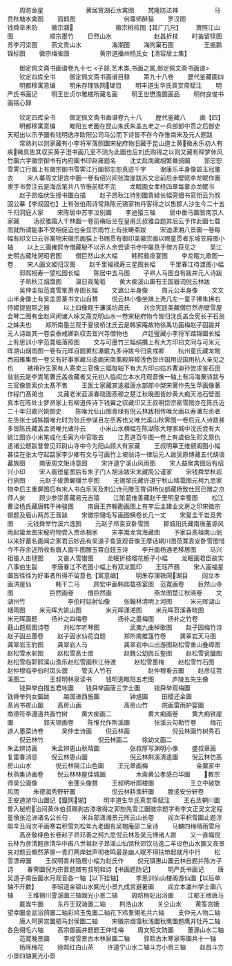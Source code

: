 <!-- { "loadSidebar": true } -->
　　周昉金星　　　　　　　黄居寳湖石水禽图
　　梵隆防法神　　　　　　马贲秋塘水禽图
　　孤鹤图　　　　　　　　何尊师醉猫
　　罗汉图　　　　　　　　钱舜举禾防
　　徽宗鸂　　　　　　　徽宗桃核图【其广几尺】
　　萧照江山图　　　　　　顺宗墨竹
　　巨然山水　　　　　　　赵昌折枝
　　时苖留犊图　　　　　苏李河梁图
　　燕文贵山水　　　　　海潮图
　　海狗窠石图　　　　　王振鹏锦标图
　　徽宗梅雀图　　　　　黄宗道播州杨氏女【清容居士集】

　　御定佩文斋书画谱卷九十七
<子部,艺术类,书画之属,御定佩文斋书画谱>
　　钦定四库全书
　　御定佩文斋书画谱目録
　　第九十八卷
　　歴代鉴藏画四
　　明都穆寓意编
　　明朱存理铁网瑚目
　　明丰道生华氏真赏斋赋注
　　明严氏书画记
　　明王世贞尔雅楼所藏名画
　　明王世懋澹圃画品
　　明何良俊书画铭心録

　　钦定四库全书
　　御定佩文斋书画谱卷九十八
　　歴代鉴藏八
　　画【四】
　　明都穆寓意编
　　睢阳五老圗在昆山朱氏朱盖五老之一兵部郎中贯之后御史天昭出以示予圗有钱明逸序欧阳公司马公而下诗皆不存今存惟南宋及元人题跋
　　常熟刘以则家藏有小李将军落照圗宋秘府物旧藏于昆山道士黄微永乐初人有疾微具告其収买黄子澄书画几至不测为此圗也后刘氏购得之以则又藏有释梦休风竹圗六字徽宗御书有内府圗书印赵雍题名
　　沈丈启南藏胡繁番骑圗
　　郭忠恕雪霁江行圗上有徽宗御书雪霁江行圗郭忠恕真迹千字
　　谢康乐半身像碧玉冠氅衣
　　宋人摹周文矩宫中圗一卷有绍兴间张澹崖跋苏文忠前后赤壁赋李龙眠作圗隶字书旁注云是海岳笔共八节惟前赋不完
　　龙眠画女孝经四章每章亦龙眠书
　　赵子昂临伏生授书圗白描
　　赵子昂秋江待别圗青緑长幅旁细书官衔云为叔固公摹【李叔固也】上有张伯雨诗常熟陈元锡家物丹客得之以售郡人沙生今二十五千归洞庭人家
　　宋陈居中苏李泣别圗
　　李迪猿三轴
　　居中畨马圗皆南京人家藏
　　汤叔雅霜入千林圗一卷前梅后兰在皇甫氏叔雅自题其后云予作此圗七载而就所谓能事不受相促迫也金显宗雨竹上有张畴斋跋
　　宋迪潇湘八景圗一卷每幅有印文曰云谷寓物宋徽宗画猫上书赐贯有御印盖徽宗画以赐童贯者东坡笠屐图小轴
　　以上三画雍熙寺僧藏秘不以示人余尝读书寺中屡恳于僧方获见之
　　吴江史明古藏陆晃昭君图
　　僧巨然山水大幅
　　韩熙载夜宴图
　　李龙眠九歌图一卷
　　宋人画文姬归汉图
　　赵千里福禄寿三星图长幅
　　千里春江待渡图小幅
　　郭熙祝寿一望松图长幅
　　陈居中五马图
　　子昻人马图自有跋并元人诗跋
　　子昻秋江烟霭图
　　温日观葡萄
　　黄大痴溪山圗有王国器词倪云林跋
　　吴仲圭拟范寛雪峯萧寺图长幅
　　文潞公半身像
　　周元公半身像
　　文文山半身像上有吴孟恩篆书文山自賛
　　倪云林小像坐牀上凴几左一童子捧朱拂右侍姬提盥颒之器
　　以上四像观于濂溪坊周氏
　　刘佥宪廷美藏僧巨然赤壁雪屋会琴二图有金赵间闲诸人咏又髙克明山水一卷宋秘府物今皆归沈氏盖佥宪长子石翁之姊夫也
　　郑所南墨兰观于夏侯桥沈氏云是韩家庵故物徐禹功画梅赵子固跋并元人诗跋其一卷袁泰戒卿新収去宜兴寺僧物也
　　卢廷璧藏小李将军踏锦圗长幅上有思训小字范寛临落照图
　　文与可墨竹三幅绢攅上有大方印曰文同与可米元晖湖山烟雨图一卷有元晖自题黄松瀑戴九多诗跋今归袁戒卿
　　杭州童氏藏龙眠西园雅集图一卷又有好事家藏马逺画宋南薰殿屏幛浅色皆许国用说国用杭人亲见之也
　　裱褙孙生家有人寄卖三官像三幅每轴下有大方印曰姑苏曹迪孙尝求鉴石田翁翁云是李嵩笔曹氏盖收藏者又元初人临阎立本水月观音像一轴上有冯海粟诗跋与三官像皆索价太髙不售
　　王医士家藏其逺祖唐水部郎中棨宋著作先生苹画像著作程门髙弟也
　　又藏老米苕溪春晓图燕穆之楚江秋晚图皆妙黄大痴天池石壁图真本在陈处士梦贤家上有柳道传诗下钱翼之収藏印又王叔明岱宗密雪图亦在陈氏近二十年归嘉兴姚御史
　　陈唯允仙山图青绿有倪云林跋相传唯允画以寿潘左丞者左丞张士诚姊婿唯允时为张氏参谋且左丞客也又唯允溪山秋霁图一卷后元人诗跋甚多皆陈氏藏盖孟贤唯允诸孙云
　　小米山水横幅在陈湖陈大理家城中沈氏尝有大姚江图亦小米笔成化壬寅为中官取去
　　江贯道百牛图一卷上有虞伯生邓文原仇逺诸公题跋昔曽见邓尉山寺中今为阳山顾大有家藏
　　王叔明摹王维劒阁图小幅甚佳在张太守起韶家李少卿有文与可画竹上坡翁诗一律后元人跋吴原博藏五代胡瓌蕃族图
　　南唐周文矩诗意图
　　宋许道宁溪山风雨图
　　宋人益聚禽图后有绍兴小印
　　宋人画徳星图后有朱子门人胡泳跋宋末藏周公谨家
　　宋钱舜举秋岩行旅图
　　元赵子俊萧翼赚兰亭图
　　无锡邹氏藏许道宁秋山晴霭图元柯九思家物李后主重屏图后有宋人书白乐天及荆公诗元滕玉霄词杨仪部藏杨致仕回已赠之京师人矣
　　顾少参崇善藏易元吉猿
　　江隂葛维善藏赵千里明皇幸蜀图
　　松江曹泾杨氏藏唐韩干神骏图
　　南唐王齐翰勘画图上有李后主建业文房之印宋徽宗御题及眉山两苏王晋跋
　　宋徽宗翎毛写画图横卷长几一丈
　　宋夏圭千岩竞秀图
　　元钱舜举竹溪六逸图
　　元赵子昻袁安卧雪图
　　郡城阳氏藏南唐董源风雨起蛰龙图宋秘府物尝入贾丞相家
　　宋李嵩龙宫海藏图
　　予家自髙祖南山翁以来好蓄名画闻之家君云妙品有吴道子鱼篮观音像王摩诘辋川图范寛袁安卧雪图惜今不存余近所收有唐人画牛图滕玉霄白廷玉诗
　　李升画杨通老移居图
　　马兴祖畨人击毬图
　　又畨人雪猎图
　　龙眠折枝榴花栀子小幅
　　龙眠画君臣故实八事伯生跋
　　李唐春江不老图小幅上有双龙瓢印
　　王珏芦鴈
　　宋人画福星圗皆徃徃为好事者所得不留意也【寓意编】
　　明朱存理铁网瑚目
　　阎立本画洪崖仙　　　　韩干二马
　　顾宏中画韩熙载夜宴图　范寛画卷
　　巨然山寺图　　　　　　巨然画卷
　　僧巨然画　　　　　　　燕龙图楚江秋晓卷
　　文湖州竹　　　　　　　李伯时姑射仙像
　　张翰林清明上河图　　　米元晖湖山烟雨图
　　米元晖大姚山图　　　　米元晖潇湘图
　　米元晖苕溪春晓图　　　米元晖画题
　　扬补之四梅卷　　　　　扬补之墨梅图
　　扬补之竹卷　　　　　　蕺山题扇图诗卷
　　刘松年听琴图　　　　　武夷九曲棹歌图
　　赵子固梅竹诗　　　　　赵子固兰蕙卷
　　赵子固水仙花自题　　　郑所南推篷竹卷
　　龚翠岩天马图　　　　　龚翠岩玉豹图
　　龚翠岩人马　　　　　　龚翠岩中山出游图赵松雪重山叠嶂图　　　赵松雪水邨图
　　赵松雪髙士图　　　　　赵魏公幼舆丘壑图
　　赵松雪瓮牖图　　　　　赵松雪临郭熙溪山渔乐赵松雪画秋江待渡　　　赵松雪墨梅
　　赵松雪竹石图　　　　　赵仲穆临李伯时凤头骢
　　管夫人竹石　　　　　　赵仲穆看云圗
　　赵彦征苕溪图二　　　　王叔明林泉读书
　　钱明逸睢阳五老图　　　庐陵五先生像
　　钱舜举白描五君咏圗　　钱舜举画唐三学士圗
　　钱舜举观梅圗　　　　　钱舜举列女圗跋
　　越国进西施圗　　　　　钟馗圗
　　田稷还金圗　　　　　　髙尚书夜山圗
　　髙房山画　　　　　　　髙房山竹
　　院画雷雨护婴圗　　　　商德符李遵道共画竹树
　　黄大痴画二　　　　　　黄大痴画卷
　　黄大痴铁崖圗　　　　　郭天锡画卷
　　陈惟允作荆溪圗　　　　张溪云勾勒竹卷
　　梅花道人墨菜诗卷　　　吴仲圭诗画
　　倪云林画　　　　　　　倪云林画竹树秀石
　　倪云林竹　　　　　　　　　倪云林画二
　　徐幼文画二　　　　　　　　朱孟辨诗画
　　朱孟辨恵山秋晴圗　　　　　张叔厚写渊明小像
　　盛叔章画　　　　　　　　　复雷春消息
　　倪云林恵山圗　　　　　　　倪云林荆溪清逺圗
　　倪云林仿髙房山山水　　　　倪云林隔江山色圗
　　王元章画梅　　　　　　　　金粟冡中秋燕集诗画卷
　　倪云林林屋佳城圗　　　　　木斋黄公孝感白华圗
　　教宗师吴公画像　　　　　金蓬头像賛
　　王叔明听雨楼圗　　　　　　王立中破牎风雨
　　朱德润秀野轩圗　　　　　　倪云林耕渔轩圗
　　滕逺安分轩卷　　　　　　　王安道游华山圗记【鐡网瑚】
　　明丰道生华氏真赏斋赋注
　　王右丞辋川圗曽入秘府治间黄休伯叔赐剥古漆墩得之郭恕先雪江圗徽宗题字有李文正吴文定程篁墩张沧洲诸名公长句
　　米兵部潇湘景元晖云山长卷
　　阎次平积雪圗止题淳熙辛丑阎次平画寒岩积雪刘松年九老圗有吴匏庵邵二泉诗
　　马麟四梅晴雨雪月
　　髙彦敬绛色长卷赵子昻邓善之柯九思倪云林及吴元博诸人跋
　　又一直幅倪云林为彦清题彦清华中甫八世祖赵子昻溪山仙馆秋郊饮马逸二羊设色山水圗又夜景夹对题云翛然茅屋一青灯两岸蛙声彻夜鸣最是幽人眠不得扶笻起就月中行
　　松雪漂母圗
　　王叔明青弁隐居小幅为赵氏作
　　倪元镇惠山圗云林自题并陈方子诗
　　春霁圗倪为宗晋题赠有叔明和诗【书画题防记】
　　明严氏书画记
　　唐吴道子南岳圗水月观音各一轴【以下挂轴】
　　李思训仙山楼阁游仙圗【以后单轴不开数】
　　李昭道金碧山水圎光小景九成宫避暑圗
　　阎立本瀛州学士圗八轴
　　王维辋川霅溪圗三轴圎光小景二轴
　　周昉杨妃出浴圗
　　江都王绪唐马
　　戴嵩牛圗
　　东丹王双骑圗二轴
　　荆浩山水
　　关仝山水
　　黄筌宫娥望幸圗金盆浴鸽圗二轴彩鸠玉兔圗二轴花下鸡羣翎毛共六轴
　　支仲元人物二轴
　　唐人阿房宫圗驷马封侯圗二轴
　　宋徽宗烟霭秋浅圗秋鹰圗题鹰并牡丹二轴各色翎毛六轴
　　髙宗御画并题题王仲珪梅
　　周文矩文防圗
　　董源山水二轴
　　范寛晚景圗
　　李成雪景古木林泉圗二轴
　　郭熙古木寒泉等圗共十一轴
　　杨晖梅花
　　徐熙红白山茶
　　许道宁山水二轴斗方小景三轴
　　赵昌斗方小景四轴圎光小景
